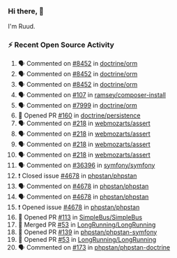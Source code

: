 ### Hi there, 👋

I'm Ruud.
 
### :zap: Recent Open Source Activity

<!--START_SECTION:activity-->
1. 🗣 Commented on [#8452](https://github.com/doctrine/orm/issues/8452) in [doctrine/orm](https://github.com/doctrine/orm)
2. 🗣 Commented on [#8452](https://github.com/doctrine/orm/issues/8452) in [doctrine/orm](https://github.com/doctrine/orm)
3. 🗣 Commented on [#8452](https://github.com/doctrine/orm/issues/8452) in [doctrine/orm](https://github.com/doctrine/orm)
4. 🗣 Commented on [#107](https://github.com/ramsey/composer-install/issues/107) in [ramsey/composer-install](https://github.com/ramsey/composer-install)
5. 🗣 Commented on [#7999](https://github.com/doctrine/orm/issues/7999) in [doctrine/orm](https://github.com/doctrine/orm)
6. 💪 Opened PR [#160](https://github.com/doctrine/persistence/pull/160) in [doctrine/persistence](https://github.com/doctrine/persistence)
7. 🗣 Commented on [#218](https://github.com/webmozarts/assert/issues/218) in [webmozarts/assert](https://github.com/webmozarts/assert)
8. 🗣 Commented on [#218](https://github.com/webmozarts/assert/issues/218) in [webmozarts/assert](https://github.com/webmozarts/assert)
9. 🗣 Commented on [#218](https://github.com/webmozarts/assert/issues/218) in [webmozarts/assert](https://github.com/webmozarts/assert)
10. 🗣 Commented on [#218](https://github.com/webmozarts/assert/issues/218) in [webmozarts/assert](https://github.com/webmozarts/assert)
11. 🗣 Commented on [#36396](https://github.com/symfony/symfony/issues/36396) in [symfony/symfony](https://github.com/symfony/symfony)
12. ❗️ Closed issue [#4678](https://github.com/phpstan/phpstan/issues/4678) in [phpstan/phpstan](https://github.com/phpstan/phpstan)
13. 🗣 Commented on [#4678](https://github.com/phpstan/phpstan/issues/4678) in [phpstan/phpstan](https://github.com/phpstan/phpstan)
14. 🗣 Commented on [#4678](https://github.com/phpstan/phpstan/issues/4678) in [phpstan/phpstan](https://github.com/phpstan/phpstan)
15. ❗️ Opened issue [#4678](https://github.com/phpstan/phpstan/issues/4678) in [phpstan/phpstan](https://github.com/phpstan/phpstan)
16. 💪 Opened PR [#113](https://github.com/SimpleBus/SimpleBus/pull/113) in [SimpleBus/SimpleBus](https://github.com/SimpleBus/SimpleBus)
17. 🎉 Merged PR [#53](https://github.com/LongRunning/LongRunning/pull/53) in [LongRunning/LongRunning](https://github.com/LongRunning/LongRunning)
18. 💪 Opened PR [#139](https://github.com/phpstan/phpstan-symfony/pull/139) in [phpstan/phpstan-symfony](https://github.com/phpstan/phpstan-symfony)
19. 💪 Opened PR [#53](https://github.com/LongRunning/LongRunning/pull/53) in [LongRunning/LongRunning](https://github.com/LongRunning/LongRunning)
20. 🗣 Commented on [#173](https://github.com/phpstan/phpstan-doctrine/issues/173) in [phpstan/phpstan-doctrine](https://github.com/phpstan/phpstan-doctrine)
<!--END_SECTION:activity-->
